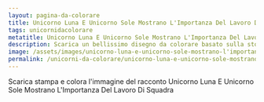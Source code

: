 ```yaml
---
layout: pagina-da-colorare
title: Unicorno Luna E Unicorno Sole Mostrano L'Importanza Del Lavoro Di Squadra
tags: unicornidacolorare
metatitle: Unicorno Luna E Unicorno Sole Mostrano L'Importanza Del Lavoro Di Squadra da colorare
description: Scarica un bellissimo disegno da colorare basato sulla storia Unicorno Luna E Unicorno Sole Mostrano L'Importanza Del Lavoro Di Squadra
image: /assets/images/unicorno-luna-e-unicorno-sole-mostrano-l'importanza-del-lavoro-di-squadra.webp
permalink: /unicorni-da-colorare/unicorno-luna-e-unicorno-sole-mostrano-l'importanza-del-lavoro-di-squadra-da-colorare.html
---
```

Scarica stampa e colora l'immagine del racconto Unicorno Luna E Unicorno Sole Mostrano L'Importanza Del Lavoro Di Squadra
